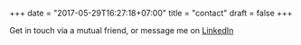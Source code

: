 +++
date = "2017-05-29T16:27:18+07:00"
title = "contact"
draft = false
+++

Get in touch via a mutual friend, or message me on [LinkedIn](https://linkedin.com/in/tomcounsell)
